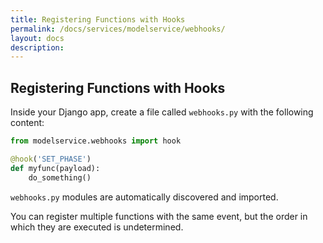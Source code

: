 ```yaml
---
title: Registering Functions with Hooks
permalink: /docs/services/modelservice/webhooks/
layout: docs
description:
---
```


## Registering Functions with Hooks

Inside your Django app, create a file called `webhooks.py` with the following content:

```python
from modelservice.webhooks import hook

@hook('SET_PHASE')
def myfunc(payload):
    do_something()
```

`webhooks.py` modules are automatically discovered and imported.

You can register multiple functions with the same event, but the order in which they are executed is undetermined.
